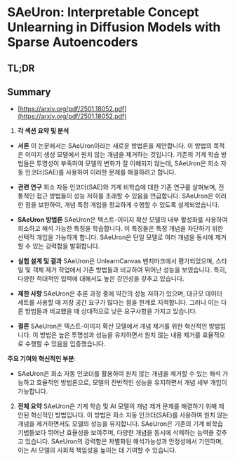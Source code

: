 # SAeUron: Interpretable Concept Unlearning in Diffusion Models with Sparse Autoencoders
## TL;DR
## Summary
- [https://arxiv.org/pdf/2501.18052.pdf](https://arxiv.org/pdf/2501.18052.pdf)

1. **각 섹션 요약 및 분석**

- **서론**
  이 논문에서는 SAeUron이라는 새로운 방법론을 제안합니다. 이 방법의 목적은 이미지 생성 모델에서 원치 않는 개념을 제거하는 것입니다. 기존의 기계 학습 방법들은 투명성이 부족하여 모델의 변화가 잘 이해되지 않는데, SAeUron은 희소 자동 인코더(SAE)를 사용하여 이러한 문제를 해결하려고 합니다.

- **관련 연구**
  희소 자동 인코더(SAE)와 기계 비학습에 대한 기존 연구를 살펴보며, 전통적인 접근 방법들이 성능 저하를 초래할 수 있음을 언급합니다. SAeUron은 이러한 점을 보완하여, 개념 특정 개입을 정교하게 수행할 수 있도록 설계되었습니다.

- **SAeUron 방법론**
  SAeUron은 텍스트-이미지 확산 모델의 내부 활성화를 사용하여 희소하고 해석 가능한 특징을 학습합니다. 이 특징들은 특정 개념을 차단하기 위한 선택적 개입을 가능하게 합니다. SAeUron은 단일 모델로 여러 개념을 동시에 제거할 수 있는 강력함을 발휘합니다.

- **실험 설계 및 결과**
  SAeUron은 UnlearnCanvas 벤치마크에서 평가되었으며, 스타일 및 객체 제거 작업에서 기존 방법들과 비교하여 뛰어난 성능을 보였습니다. 특히, 다양한 적대적인 입력에 대해서도 높은 강인성을 갖추고 있습니다.

- **제한 사항**
  SAeUron은 추론 과정 중에 약간의 성능 저하가 있으며, 대규모 데이터 세트를 사용할 때 저장 공간 요구가 많다는 점을 한계로 지적합니다. 그러나 이는 다른 방법들과 비교했을 때 상대적으로 낮은 요구사항을 가지고 있습니다.

- **결론**
  SAeUron은 텍스트-이미지 확산 모델에서 개념 제거를 위한 혁신적인 방법입니다. 이 방법은 높은 투명성과 성능을 유지하면서 원치 않는 내용 제거를 효율적으로 수행할 수 있음을 입증했습니다.

**주요 기여와 혁신적인 부분**: 
- SAeUron은 희소 자동 인코더를 활용하여 원치 않는 개념을 제거할 수 있는 해석 가능하고 효율적인 방법론으로, 모델의 전반적인 성능을 유지하면서 개념 세부 개입이 가능합니다.

2. **전체 요약**
SAeUron은 기계 학습 및 AI 모델의 개념 제거 문제를 해결하기 위해 제안된 혁신적인 방법입니다. 이 방법은 희소 자동 인코더(SAE)를 사용하여 원치 않는 개념을 제거하면서도 모델의 성능을 유지합니다. SAeUron은 기존의 기계 비학습 기법들보다 뛰어난 효율성을 보여주며, 다양한 개념을 동시에 삭제하는 능력을 갖추고 있습니다. SAeUron의 강력함은 차별화된 해석가능성과 안정성에서 기인하며, 이는 AI 모델의 사회적 책임성을 높이는 데 기여할 수 있습니다.
